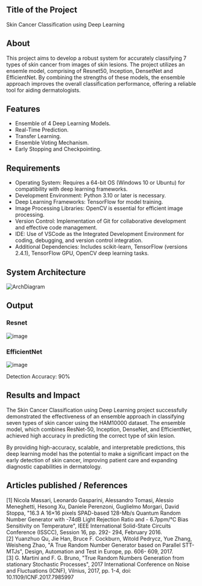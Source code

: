 ## Title of the Project
Skin Cancer Classification using Deep Learning

## About
<!--Detailed Description about the project-->
This project aims to develop a robust system for accurately classifying 7 types of skin cancer from images of skin lesions. The project utilizes an ensemle model, comprising of Resnet50, Inception, DensetNet and EfficientNet. By combining the strengths of these models, the ensemble approach improves the overall classification performance, offering a reliable tool for aiding dermatologists.

## Features
<!--List the features of the project as shown below-->
- Ensemble of 4 Deep Learning Models.
- Real-Time Prediction.
- Transfer Learning.
- Ensemble Voting Mechanism.
- Early Stopping and Checkpointing.

## Requirements
<!--List the requirements of the project as shown below-->
* Operating System: Requires a 64-bit OS (Windows 10 or Ubuntu) for compatibility with deep learning frameworks.
* Development Environment: Python 3.10 or later is necessary.
* Deep Learning Frameworks: TensorFlow for model training.
* Image Processing Libraries: OpenCV is essential for efficient image processing.
* Version Control: Implementation of Git for collaborative development and effective code management.
* IDE: Use of VSCode as the Integrated Development Environment for coding, debugging, and version control integration.
* Additional Dependencies: Includes scikit-learn, TensorFlow (versions 2.4.1), TensorFlow GPU, OpenCV deep learning tasks.

## System Architecture
<!--Embed the system architecture diagram as shown below-->
![ArchDiagram](https://github.com/user-attachments/assets/4150b47b-737e-46c9-8c66-ca431905c976)

## Output

<!--Embed the Output picture at respective places as shown below as shown below-->
### Resnet
![image](https://github.com/user-attachments/assets/823f68ea-1fff-4659-b27d-8f1cf7c4cef8)

### EfficientNet
![image](https://github.com/user-attachments/assets/e776f17f-38fb-4ad2-8fa0-6980f1ac6493)

Detection Accuracy: 90%


## Results and Impact
<!--Give the results and impact as shown below-->
The Skin Cancer Classification using Deep Learning project successfully demonstrated the effectiveness of an ensemble approach in classifying seven types of skin cancer using the HAM10000 dataset. The ensemble model, which combines ResNet-50, Inception, DenseNet, and EfficientNet, achieved high accuracy in predicting the correct type of skin lesion.

By providing high-accuracy, scalable, and interpretable predictions, this deep learning model has the potential to make a significant impact on the early detection of skin cancer, improving patient care and expanding diagnostic capabilities in dermatology.

## Articles published / References
[1] Nicola Massari, Leonardo Gasparini, Alessandro Tomasi, Alessio Meneghetti, Hesong Xu, Daniele Perenzoni, Guglielmo Morgari, David Stoppa, "16.3 A 16×16 pixels SPAD-based 128-Mb/s Quantum Random Number Generator with -74dB Light Rejection Ratio and - 6.7ppm/°C Bias Sensitivity on Temperature", IEEE International Solid-State Circuits Conference (ISSCC), Session 16, pp. 292- 294, February 2016. <br>
[2] Yuanzhuo Qu, Jie Han, Bruce F. Cockburn, Witold Pedrycz, Yue Zhang, Weisheng Zhao, "A True Random Number Generator based on Parallel STT- MTJs", Design, Automation and Test in Europe, pp. 606- 609, 2017. <br>
[3] G. Martini and F. G. Bruno, "True Random Numbers Generation from stationary Stochastic Processes", 2017 International Conference on Noise and Fluctuations (ICNF), Vilnius, 2017, pp. 1-4, doi: 10.1109/ICNF.2017.7985997


